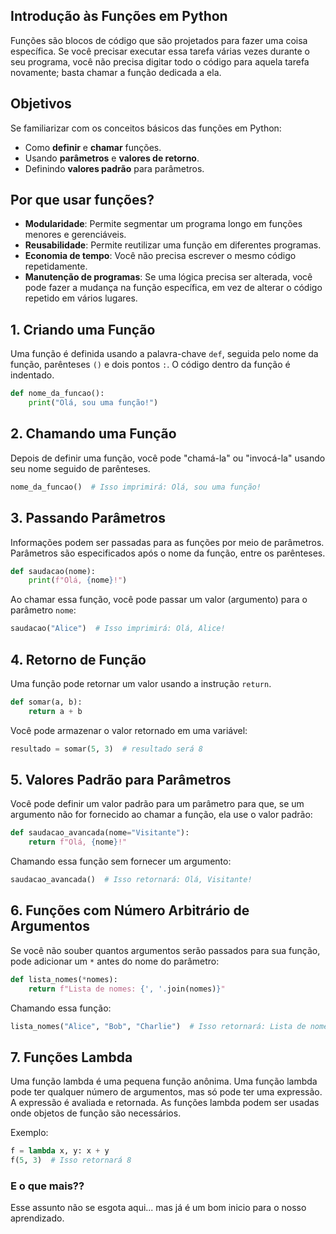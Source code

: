 ## Introdução às Funções em Python

Funções são blocos de código que são projetados para fazer uma coisa
específica. Se você precisar executar essa tarefa várias vezes durante o
seu programa, você não precisa digitar todo o código para aquela tarefa
novamente; basta chamar a função dedicada a ela.

## Objetivos

Se familiarizar com os conceitos básicos das funções em Python:

-   Como **definir** e **chamar** funções.
-   Usando **parâmetros** e **valores de retorno**.
-   Definindo **valores padrão** para parâmetros.

## Por que usar funções?

-   **Modularidade**: Permite segmentar um programa longo em funções
    menores e gerenciáveis.
-   **Reusabilidade**: Permite reutilizar uma função em diferentes
    programas.
-   **Economia de tempo**: Você não precisa escrever o mesmo código
    repetidamente.
-   **Manutenção de programas**: Se uma lógica precisa ser alterada,
    você pode fazer a mudança na função específica, em vez de alterar o
    código repetido em vários lugares.

## 1. Criando uma Função

Uma função é definida usando a palavra-chave `def`, seguida pelo nome da
função, parênteses `()` e dois pontos `:`. O código dentro da função é
indentado.

``` python
def nome_da_funcao():
    print("Olá, sou uma função!")
```

## 2. Chamando uma Função 

Depois de definir uma função, você pode \"chamá-la\" ou \"invocá-la\"
usando seu nome seguido de parênteses.

``` python
nome_da_funcao()  # Isso imprimirá: Olá, sou uma função!
```

## 3. Passando Parâmetros 

Informações podem ser passadas para as funções por meio de parâmetros.
Parâmetros são especificados após o nome da função, entre os parênteses.

``` python
def saudacao(nome):
    print(f"Olá, {nome}!")
```

Ao chamar essa função, você pode passar um valor (argumento) para o
parâmetro `nome`:

``` python
saudacao("Alice")  # Isso imprimirá: Olá, Alice!
```

## 4. Retorno de Função

Uma função pode retornar um valor usando a instrução `return`.

``` python
def somar(a, b):
    return a + b
```

Você pode armazenar o valor retornado em uma variável:

``` python
resultado = somar(5, 3)  # resultado será 8
```

## 5. Valores Padrão para Parâmetros

Você pode definir um valor padrão para um parâmetro para que, se um
argumento não for fornecido ao chamar a função, ela use o valor padrão:

``` python
def saudacao_avancada(nome="Visitante"):
    return f"Olá, {nome}!"
```

Chamando essa função sem fornecer um argumento:

``` python
saudacao_avancada()  # Isso retornará: Olá, Visitante!
```

## 6. Funções com Número Arbitrário de Argumentos 

Se você não souber quantos argumentos serão passados para sua função,
pode adicionar um `*` antes do nome do parâmetro:

``` python
def lista_nomes(*nomes):
    return f"Lista de nomes: {', '.join(nomes)}"
```

Chamando essa função:

``` python
lista_nomes("Alice", "Bob", "Charlie")  # Isso retornará: Lista de nomes: Alice, Bob, Charlie
```

## 7. Funções Lambda 

Uma função lambda é uma pequena função anônima. Uma função lambda pode
ter qualquer número de argumentos, mas só pode ter uma expressão. A
expressão é avaliada e retornada. As funções lambda podem ser usadas
onde objetos de função são necessários.

Exemplo:

``` python
f = lambda x, y: x + y
f(5, 3)  # Isso retornará 8
```

### E o que mais??

Esse assunto não se esgota aqui... mas já é um bom inicio para o nosso aprendizado.
